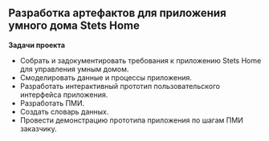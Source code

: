 ## Разработка артефактов для приложения умного дома Stets Home

**Задачи проекта**

- Собрать и задокументировать требования к приложению Stets Home для управления умным домом.
- Смоделировать данные и процессы приложения.
- Разработать интерактивный прототип пользовательского интерфейса приложения.
- Разработать ПМИ.
- Создать словарь данных.
- Провести демонстрацию прототипа приложения по шагам ПМИ заказчику.




